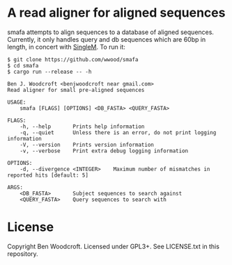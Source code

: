 # A read aligner for aligned sequences

smafa attempts to align sequences to a database of aligned sequences. Currently,
it only handles query and db sequences which are 60bp in length, in concert with
[SingleM](https://github.com/wwood/singlem). To run it:

```
$ git clone https://github.com/wwood/smafa
$ cd smafa
$ cargo run --release -- -h

Ben J. Woodcroft <benjwoodcroft near gmail.com>
Read aligner for small pre-aligned sequences

USAGE:
    smafa [FLAGS] [OPTIONS] <DB_FASTA> <QUERY_FASTA>

FLAGS:
    -h, --help       Prints help information
    -q, --quiet      Unless there is an error, do not print logging information
    -V, --version    Prints version information
    -v, --verbose    Print extra debug logging information

OPTIONS:
    -d, --divergence <INTEGER>    Maximum number of mismatches in reported hits [default: 5]

ARGS:
    <DB_FASTA>       Subject sequences to search against
    <QUERY_FASTA>    Query sequences to search with
```

# License
Copyright Ben Woodcroft. Licensed under GPL3+. See LICENSE.txt in this
repository.
